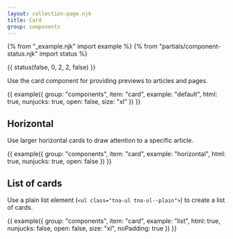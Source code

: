 ```yaml
---
layout: collection-page.njk
title: Card
group: components
---
```


{% from "_example.njk" import example %}
{% from "partials/component-status.njk" import status %}

{{ status(false, 0, 2, 2, false) }}

Use the card component for providing previews to articles and pages.

{{ example({ group: "components", item: "card", example: "default", html: true, nunjucks: true, open: false, size: "xl" }) }}

## Horizontal

Use larger horizontal cards to draw attention to a specific article.

{{ example({ group: "components", item: "card", example: "horizontal", html: true, nunjucks: true, open: false }) }}

## List of cards

Use a plain list element (`<ul class="tna-ul tna-ul--plain">`) to create a list of cards.

{{ example({ group: "components", item: "card", example: "list", html: true, nunjucks: false, open: false, size: "xl", noPadding: true }) }}
